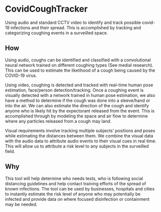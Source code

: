 # CovidCoughTracker
Using audio and standard CCTV video to identify and track possible covid-19 infections and their spread. This is accomplished by tracking and categorizing coughing events in a surveilled space. 

## How
Using audio, coughs can be identified and classified with a convolutional neural network trained on different coughing types (See medial research).  This can be used to estimate the likelihood of a cough being caused by the COVID-19 virus. 

Using video, coughing is detected and tracked with real-time human pose estimation, face/person detection/tracking. Once a coughing event is visually detected with a network trained in human pose estimation, we also have a method to determine if the cough was done into a sleeve/hand or into the air.  We can also estimate the direction of the cough and identify anyone who is likely hit by the expectorant released from the event. This is accomplished through by modeling the space and air flow to determine where any particles released from a cough may land. 

Visual requirements involve tracking multiple subjects’ positions and poses while estimating the distances between them. We combine the visual data with the audio data to attribute audio events to their visual cues in real time.  This will allow us to attribute a risk level to any subjects in the surveilled field.

## Why
This tool will help determine who needs tests, who is following social
distancing guidelines and help contact training efforts of the spread of known infections. The tool can be used by businesses, hospitals and cities to instantly estimate the risk level of anyone who may potentially be infected and provide data on where focused disinfection or containment may be needed.  

